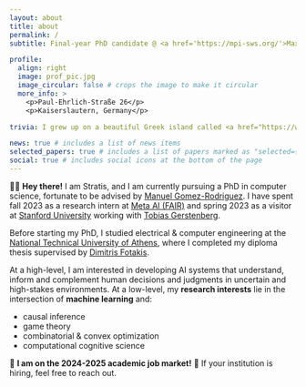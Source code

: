 ```yaml
---
layout: about
title: about
permalink: /
subtitle: Final-year PhD candidate @ <a href='https://mpi-sws.org/'>Max Planck Institute for Software Systems</a>

profile:
  align: right
  image: prof_pic.jpg
  image_circular: false # crops the image to make it circular
  more_info: >
    <p>Paul-Ehrlich-Straße 26</p>
    <p>Kaiserslautern, Germany</p>

trivia: I grew up on a beautiful Greek island called <a href="https://www.youtube.com/watch?v=BY2RUJdH2Is">Lesvos</a>. Even though my name is rare in Greece, on the island there is a Stratis in every second house. The correct way to pronounce it is "Strah-tee-s", like in  "stra(tegy)", "tee(th)", and "c(ereal)".

news: true # includes a list of news items
selected_papers: true # includes a list of papers marked as "selected={true}"
social: true # includes social icons at the bottom of the page
---
```


👋🏼 **Hey there!** I am Stratis, and I am currently pursuing a PhD in computer science, fortunate to be advised by [Manuel Gomez-Rodriguez](https://people.mpi-sws.org/~manuelgr/).
I have spent fall 2023 as a research intern at [Meta AI (FAIR)](https://ai.meta.com/) and spring 2023 as a visitor at [Stanford University](https://www.stanford.edu/) working with [Tobias Gerstenberg](https://cicl.stanford.edu/member/tobias_gerstenberg/).
<!--  -->
Before starting my PhD, I studied electrical & computer engineering at the [National Technical University of Athens](https://ntua.gr/en/), where I completed my diploma thesis supervised by [Dimitris Fotakis](http://www.softlab.ntua.gr/~fotakis/).

At a high-level, I am interested in developing AI systems that understand, inform and complement human decisions and judgments in uncertain and high-stakes environments. At a low-level, my **research interests** lie in the intersection of **machine learning** and:
* causal inference
* game theory
* combinatorial & convex optimization
* computational cognitive science

🚨 **I am on the 2024-2025 academic job market!** 🚨 If your institution is hiring, feel free to reach out.